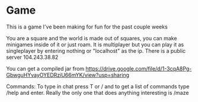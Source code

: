 # Game
This is a game I've been making for fun for the past couple weeks

You are a square and the world is made out of squares, you can make minigames inside of it or just roam.
It is multiplayer but you can play it as singleplayer by entering nothing or "localhost" as the ip.
There is a public server 104.243.38.82

You can get a compiled jar from https://drive.google.com/file/d/1-3cqA8Pg-GbwguHYvayOYEDRziU66mYK/view?usp=sharing

Commands:
To type in chat press T or / and to get a list of commands type /help and enter.
Really the only one that does anything interesting is /maze
